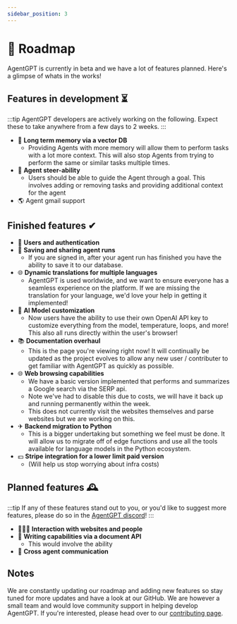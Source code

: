 ```yaml
---
sidebar_position: 3
---
```


# 🚀 Roadmap

AgentGPT is currently in beta and we have a lot of features planned. Here's a glimpse of whats in the works!

## Features in development ⏳

:::tip
AgentGPT developers are actively working on the following. Expect these to take anywhere from a few days to 2 weeks.
:::

- 🧠 **Long term memory via a vector DB**
  - Providing Agents with more memory will allow them to perform tasks with a lot more context. This will also stop
    Agents from trying to perform the same or similar tasks multiple times.
- 🤖 **Agent steer-ability**
  - Users should be able to guide the Agent through a goal. This involves adding or removing tasks and providing
    additional context for the agent
- 🌎 Agent gmail support

## Finished features ✔

- 🔐 **Users and authentication**
- 💾 **Saving and sharing agent runs**
  - If you are signed in, after your agent run has finished you have the ability to save it to our database.
- 🌐 **Dynamic translations for multiple languages**
  - AgentGPT is used worldwide, and we want to ensure everyone has a seamless experience on the platform. If we are
    missing the translation for your language, we'd love your help in getting it implemented!
- 🤖 **AI Model customization**
  - Now users have the ability to use their own OpenAI API key to customize everything from the model, temperature,
    loops, and more! This also all runs directly within the user's browser!
- 📚 **Documentation overhaul**
  - This is the page you're viewing right now! It will continually be updated as the project evolves to allow any new
    user / contributer to get familiar with AgentGPT as quickly as possible.
- 🌐 **Web browsing capabilities**
  - We have a basic version implemented that performs and summarizes a Google search via the SERP api.
  - Note we've had to disable this due to costs, we will have it back up and running permanently within the week.
  - This does not currently visit the websites themselves and parse websites but we are working on this.
- ✈ **Backend migration to Python**
  - This is a bigger undertaking but something we feel must be done. It will allow us to migrate off of edge functions
    and use all the tools available for language models in the Python ecosystem.
- 💵 **Stripe integration for a lower limit paid version**
  - (Will help us stop worrying about infra costs)

## Planned features 🕰️

:::tip
If any of these features stand out to you, or you'd like to suggest more features, please do so in
the [AgentGPT discord](https://discord.gg/jdSBAnmdnY)!
:::

- 👨‍👩‍👦 **Interaction with websites and people**
- 📄 **Writing capabilities via a document API**
  - This would involve the ability
- 🤖 **Cross agent communication**

## Notes

We are constantly updating our roadmap and adding new features so stay tuned for more updates and have a look at our
GitHub.
We are however a small team and would love community support in helping develop AgentGPT. If you're interested, please
head over to our [contributing page](/contributing).
